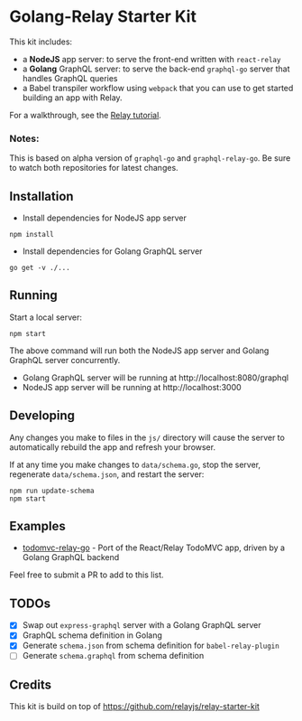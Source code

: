 # Golang-Relay Starter Kit

This kit includes:
- a **NodeJS** app server: to serve the front-end written with `react-relay`
- a **Golang** GraphQL server: to serve the back-end `graphql-go` server that handles GraphQL queries
- a Babel transpiler workflow using `webpack` that you can use to get started building an app with Relay.

For a walkthrough, see the [Relay tutorial](https://facebook.github.io/relay/docs/tutorial.html).

### Notes:
This is based on alpha version of `graphql-go` and `graphql-relay-go`. 
Be sure to watch both repositories for latest changes.

## Installation

- Install dependencies for NodeJS app server
```
npm install
```
- Install dependencies for Golang GraphQL server
```
go get -v ./...
```

## Running

Start a local server:

```
npm start
```

The above command will run both the NodeJS app server and Golang GraphQL server concurrently.

- Golang GraphQL server will be running at http://localhost:8080/graphql
- NodeJS app server will be running at http://localhost:3000

## Developing

Any changes you make to files in the `js/` directory will cause the server to
automatically rebuild the app and refresh your browser.

If at any time you make changes to `data/schema.go`, stop the server,
regenerate `data/schema.json`, and restart the server:

```
npm run update-schema
npm start
```

## Examples
- [todomvc-relay-go](https://github.com/sogko/todomvc-relay-go) - Port of the React/Relay TodoMVC app, driven by a Golang GraphQL backend

Feel free to submit a PR to add to this list.

## TODOs
- [x] Swap out `express-graphql` server with a Golang GraphQL server
- [x] GraphQL schema definition in Golang
- [x] Generate `schema.json` from schema definition for `babel-relay-plugin`
- [ ] Generate `schema.graphql` from schema definition

## Credits
This kit is build on top of https://github.com/relayjs/relay-starter-kit